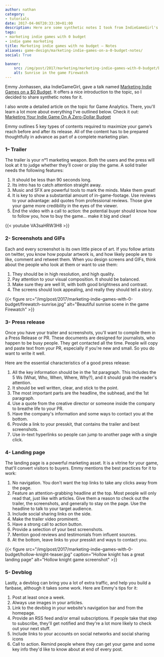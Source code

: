 ```yaml
---
author: nathan
category:
- tutorials
date: 2017-04-06T20:33:30+01:00
description: Here are some synthetic notes I took from IndieGameGirl's talk "Marketing your indie games with a 0$ budget"
tags:
- marketing indie games with 0 budget
- indie game marketing
title: Marketing indie games with no budget – Notes
aliases: game-design/marketing-indie-games-on-a-0-budget-notes/
social: True

banner:
    src: /img/post/2017/marketing/marketing-indie-games-with-0-budget/banner.jpg
    alt: Sunrise in the game Firewatch
---
```


Emmy Jonhassen, aka IndieGameGirl, gave a talk named [Marketing Indie Games on a $0 Budget](http://www.indiegamegirl.com/no-budget-marketing/). It offers a nice introduction to the topic, so I decided to share synthetic notes for it.

I also wrote a detailed article on the topic for Game Analytics. There, you'll learn a lot more about everything I've outlined below. Check it out: [Marketing Your Indie Game On A Zero-Dollar Budget](http://www.gameanalytics.com/blog/marketing-indie-game-without-budget.html)

Emmy outlines 5 key types of contents required to maximize your game’s reach before and after its release. All of the content has to be prepared thoughtfully in advance as part of a complete marketing plan.

### 1– Trailer

The trailer is your n°1 marketing weapon. Both the users and the press will look at it to judge whether they’ll cover or play the game. A solid trailer needs the following features:

1. It should be less than 90 seconds long.
1. Its intro has to catch attention straight away.
1. Music and SFX are powerful tools to mark the minds. Make them great!
1. It is key to show a substantial amount of in-game-footage. Use reviews to your advantage: add quotes from professional reviews. Those give your game more credibility in the eyes of the viewer.
1. End the video with a call to action: the potential buyer should know how to follow you, how to buy the game… make it big and clear!

{{< youtube VA3saHRW3H8 >}}

### 2- Screenshots and GIFs

Each and every screenshot is its own little piece of art. If you follow artists on twitter, you know how popular artwork is, and how likely people are to like, comment and retweet them. When you design screens and GIFs, think about the people who look at them or want to use them:

1. They should be in high resolution, and high quality.
1. Pay attention to your visual composition. It should be balanced.
1. Make sure they are well lit, with both good brightness and contrast.
1. The screens should look appealing, and really they should tell a story.

{{< figure
    src="/img/post/2017/marketing-indie-games-with-0-budget/firewatch-sunrise.jpg"
    alt="Beautiful sunrise scene in the game Firewatch" >}}


### 3- Press release

Once you have your trailer and screenshots, you'll want to compile them in a Press Release or PR. These documents are designed for journalists, who happen to be busy people. They get contacted all the time. People will copy and paste text from your PR, especially if you're new and small. So you do want to write it well.

Here are the essential characteristics of a good press release:

1. All the key information should be in the 1st paragraph. This includes the 5 Ws (What, Who, When, Where, Why?), and it should grab the reader's attention.
1. It should be well written, clear, and stick to the point.
1. The most important parts are the headline, the subhead, and the 1st paragraph.
1. Use a quote from the creative director or someone inside the company to breathe life to your PR.
1. Have the company's information and some ways to contact you at the bottom.
1. Provide a link to your presskit, that contains the trailer and best screenshots.
1. Use in-text hyperlinks so people can jump to another page with a single click.

### 4- Landing page

The landing page is a powerful marketing asset. It is a vitrine for your game, that'll convert visitors to buyers. Emmy mentions the best practices for it to work:

1. No navigation. You don't want the top links to take any clicks away from the page.
1. Feature an attention-grabbing headline at the top. Most people will only read that, just like with articles. Give them a reason to check out the trailer, the screenshots, and generally to stay on the page. Use the headline to talk to your target audience.
1. Include social sharing links on the side.
1. Make the trailer video prominent.
1. Have a strong call to action button.
1. Provide a selection of your best screenshots.
1. Mention good reviews and testimonials from influent sources.
1. At the bottom, leave links to your presskit and ways to contact you.

{{< figure src="/img/post/2017/marketing-indie-games-with-0-budget/hollow-knight-teaser.jpg" caption="Hollow knight has a great landing page" alt="Hollow knight game screenshot" >}}

### 5- Devblog

Lastly, a devblog can bring you a lot of extra traffic, and help you build a fanbase, although it takes some work. Here are Emmy's tips for it:

1. Post at least once a week.
1. Always use images in your articles.
1. Link to the devblog in your website's navigation bar and from the homepage.
1. Provide an RSS feed and/or email subscriptions. If people take that step to subscribe, they'll get notified and they're a lot more likely to check out your next stuff.
1. Include links to your accounts on social networks and social sharing icons
1. Call to action. Remind people where they can get your game and some key info they'd like to know about at end of every post.
